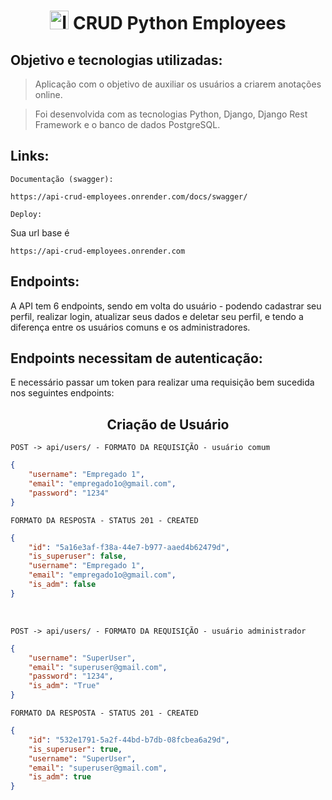 <h1 align="center">
	<img src='https://www.svgrepo.com/show/142693/notes.svg' alt='Icone de anotações' width='30px' height='30px'/> CRUD Python Employees

## Objetivo e tecnologias utilizadas:
> Aplicação com o objetivo de auxiliar os usuários a criarem anotações online.

> Foi desenvolvida com as tecnologias Python, Django, Django Rest Framework e o banco de dados PostgreSQL.

## Links:

``Documentação (swagger):``
```
https://api-crud-employees.onrender.com/docs/swagger/
```

``Deploy:``

Sua url base é 

```
https://api-crud-employees.onrender.com
```

## Endpoints:

A API tem 6 endpoints, sendo em volta do usuário - podendo cadastrar seu perfil, realizar login, atualizar seus dados e deletar seu perfil, e tendo a diferença entre os usuários comuns e os administradores.

<h2>
	Endpoints necessitam de autenticação:
</h2> 

E necessário passar um token para realizar uma requisição bem sucedida nos seguintes endpoints:

<h2 align = "center">
	Criação de Usuário
</h2>

``POST -> api/users/ - FORMATO DA REQUISIÇÃO - usuário comum``

```json
{
	"username": "Empregado 1",
	"email": "empregado1o@gmail.com",
	"password": "1234"
}
```

``FORMATO DA RESPOSTA - STATUS 201 - CREATED``

```json
{
	"id": "5a16e3af-f38a-44e7-b977-aaed4b62479d",
	"is_superuser": false,
	"username": "Empregado 1",
	"email": "empregado1o@gmail.com",
	"is_adm": false
}
```

<br/>

``POST -> api/users/ - FORMATO DA REQUISIÇÃO - usuário administrador``

```json
{
	"username": "SuperUser",
	"email": "superuser@gmail.com",
	"password": "1234",
	"is_adm": "True"
}
```

``FORMATO DA RESPOSTA - STATUS 201 - CREATED``

```json
{
	"id": "532e1791-5a2f-44bd-b7db-08fcbea6a29d",
	"is_superuser": true,
	"username": "SuperUser",
	"email": "superuser@gmail.com",
	"is_adm": true
}
```

